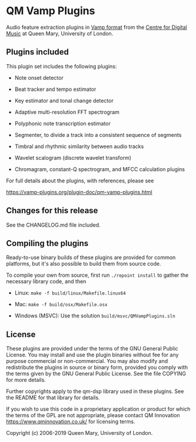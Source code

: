 
QM Vamp Plugins
===============

Audio feature extraction plugins in [Vamp format](https://vamp-plugins.org/)
from the [Centre for Digital Music](http://c4dm.eecs.qmul.ac.uk) at
Queen Mary, University of London.


Plugins included
----------------

This plugin set includes the following plugins:

   * Note onset detector

   * Beat tracker and tempo estimator

   * Key estimator and tonal change detector

   * Adaptive multi-resolution FFT spectrogram

   * Polyphonic note transcription estimator

   * Segmenter, to divide a track into a consistent sequence of segments

   * Timbral and rhythmic similarity between audio tracks

   * Wavelet scalogram (discrete wavelet transform)

   * Chromagram, constant-Q spectrogram, and MFCC calculation plugins

For full details about the plugins, with references, please see

  https://vamp-plugins.org/plugin-doc/qm-vamp-plugins.html


Changes for this release
------------------------

See the CHANGELOG.md file included.


Compiling the plugins
---------------------

Ready-to-use binary builds of these plugins are provided for common
platforms, but it's also possible to build them from source code.

To compile your own from source, first run `./repoint install` to
gather the necessary library code, and then

 - Linux: `make -f build/linux/Makefile.linux64`

 - Mac: `make -f build/osx/Makefile.osx`

 - Windows (MSVC): Use the solution `build/msvc/QMVampPlugins.sln`


License
-------

These plugins are provided under the terms of the GNU General Public
License.  You may install and use the plugin binaries without fee for
any purpose commercial or non-commercial.  You may also modify and
redistribute the plugins in source or binary form, provided you comply
with the terms given by the GNU General Public License.  See the file
COPYING for more details.

Further copyrights apply to the qm-dsp library used in these
plugins. See the README for that library for details.

If you wish to use this code in a proprietary application or product
for which the terms of the GPL are not appropriate, please contact QM
Innovation https://www.qminnovation.co.uk/ for licensing terms.

Copyright (c) 2006-2019 Queen Mary, University of London.
